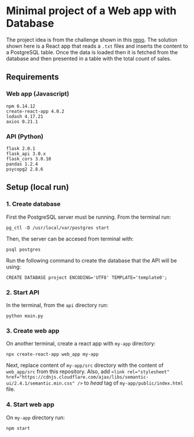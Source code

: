 
# Minimal project of a Web app with Database

The project idea is from the challenge shown in this [repo](https://github.com/igorman/data-engineering). The solution shown here is a React app that reads a `.txt` files and inserts the content to a PostgreSQL table. Once the data is loaded then it is fetched from the database and then presented in a table with the total count of sales.

## Requirements

### Web app (Javascript)

```
npm 6.14.12
create-react-app 4.0.2
lodash 4.17.21
axios 0.21.1
```

### API (Python)

```
flask 2.0.1
flask_api 3.0.x
flask_cors 3.0.10
pandas 1.2.4
psycopg2 2.8.6
```

## Setup (local run)

### 1. Create database
 
First the PostgreSQL server must be running. From the terminal run:

`pg_ctl -D /usr/local/var/postgres start`

Then, the server can be accesed from terminal with:

 `psql postgres`

Run the following command to create the database that the API will be using:

`CREATE DATABASE project ENCODING='UTF8' TEMPLATE='template0';`

### 2. Start API

In the terminal, from the `api` directory run:

`python main.py`

### 3. Create web app

On another terminal, create a react app with `my-app` directory:

`npx create-react-app web_app my-app`

Next, replace content of `my-app/src` directory with the content of `web_app/src` from this repository. Also, add `<link rel="stylesheet" href="https://cdnjs.cloudflare.com/ajax/libs/semantic-ui/2.4.1/semantic.min.css" />` to *head* tag of `my-app/public/index.html` file.

### 4. Start web app

On `my-app` directory run:

`npm start`





